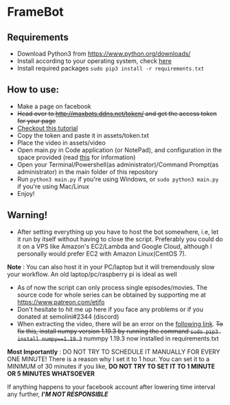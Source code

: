 # FrameBot

## Requirements
* Download Python3 from https://www.python.org/downloads/
* Install according to your operating system, check [here](https://realpython.com/installing-python)
* Install required packages `sudo pip3 install -r requirements.txt`

## How to use:
* Make a page on facebook
* ~~Head over to http://maxbots.ddns.net/token/ and get the access token for your page~~
* [Checkout this tutorial](tutorial/generateToken.md)
* Copy the token and paste it in assets/token.txt
* Place the video in assets/video
* Open main.py in Code application (or NotePad), and configuration in the space provided (read [this](tutorial/configuration.md) for information)
* Open your Terminal/Powershell(as administrator)/Command Prompt(as administrator) in the main folder of this repository
* Run `python3 main.py` if you're using Windows, or `sudo python3 main.py` if you're using Mac/Linux
* Enjoy!

## Warning!
* After setting everything up you have to host the bot somewhere, i.e, let it run by itself without having to close the script. Preferably you could do it on a VPS like Amazon's EC2/Lambda and Google Cloud, although I personally would prefer EC2 with Amazon Linux(CentOS 7).

**Note** : You can also host it in your PC/laptop but it will tremendously slow your workflow. An old laptop/pc/raspberry pi is ideal as well
* As of now the script can only process single episodes/movies. The source code for whole series can be obtained by supporting me at https://www.patreon.com/etjfo
* Don't hesitate to hit me up here if you face any problems or if you donated at semolini#2344 (discord)
* When extracting the video, there will be an error on the [following link](https://github.com/numpy/numpy/issues/16744). ~~To fix this, install numpy version 1.19.3 by running the command `sudo pip3 install numpy==1.19.3`~~ nummpy 1.19.3 now installed in requirements.txt

**Most Importantly** : DO NOT TRY TO SCHEDULE IT MANUALLY FOR EVERY ONE MINUTE! There is a reason why I set it to 1 hour.
You can set it to a MINIMUM of 30 minutes if you like, **DO NOT TRY TO SET IT TO 1 MINUTE OR 5 MINUTES WHATSOEVER**

If anything happens to your facebook account after lowering time interval any further, ***I'M NOT RESPONSIBLE***
